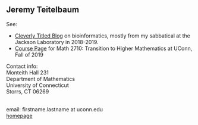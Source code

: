 ## Jeremy Teitelbaum

See:
- [Cleverly Titled Blog](https://jeremy9959.github.io/Blog) on bioinformatics, mostly from my sabbatical at the Jackson Laboratory in 2018-2019.
- [Course Page](https://jeremy9959.github.io/Math-2710-Fall-2019) for Math 2710: Transition to Higher Mathematics at UConn, Fall of 2019

Contact info:<br>
Monteith Hall 231<br>
Department of Mathematics<br>
University of Connecticut<br>
Storrs, CT 06269<br>
<br>

email: firstname.lastname at uconn.edu<br>
[homepage](https://teitelbaum.math.uconn.edu)
